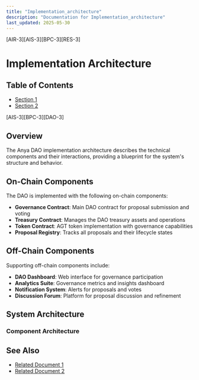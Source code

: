 ```yaml
---
title: "Implementation_architecture"
description: "Documentation for Implementation_architecture"
last_updated: 2025-05-30
---
```

[AIR-3][AIS-3][BPC-3][RES-3]


# Implementation Architecture

## Table of Contents

- [Section 1](#section-1)
- [Section 2](#section-2)


[AIS-3][BPC-3][DAO-3]

## Overview

The Anya DAO implementation architecture describes the technical components and their interactions, providing a blueprint for the system's structure and behavior.

## On-Chain Components

The DAO is implemented with the following on-chain components:

- **Governance Contract**: Main DAO contract for proposal submission and voting
- **Treasury Contract**: Manages the DAO treasury assets and operations
- **Token Contract**: AGT token implementation with governance capabilities
- **Proposal Registry**: Tracks all proposals and their lifecycle states

## Off-Chain Components

Supporting off-chain components include:

- **DAO Dashboard**: Web interface for governance participation
- **Analytics Suite**: Governance metrics and insights dashboard
- **Notification System**: Alerts for proposals and votes
- **Discussion Forum**: Platform for proposal discussion and refinement

## System Architecture

### Component Architecture 
## See Also

- [Related Document 1](./related1.md)
- [Related Document 2](./related2.md)
